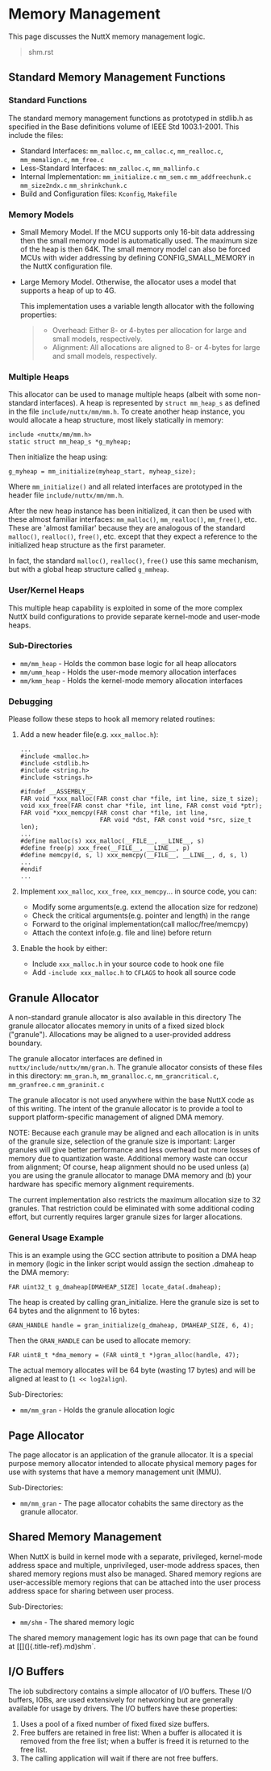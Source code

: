 Memory Management
=================

This page discusses the NuttX memory management logic.

> shm.rst

Standard Memory Management Functions
------------------------------------

### Standard Functions

The standard memory management functions as prototyped in stdlib.h as
specified in the Base definitions volume of IEEE Std 1003.1-2001. This
include the files:

-   Standard Interfaces: `mm_malloc.c`, `mm_calloc.c`, `mm_realloc.c`,
    `mm_memalign.c`, `mm_free.c`
-   Less-Standard Interfaces: `mm_zalloc.c`, `mm_mallinfo.c`
-   Internal Implementation: `mm_initialize.c` `mm_sem.c`
    `mm_addfreechunk.c` `mm_size2ndx.c` `mm_shrinkchunk.c`
-   Build and Configuration files: `Kconfig`, `Makefile`

### Memory Models

-   Small Memory Model. If the MCU supports only 16-bit data addressing
    then the small memory model is automatically used. The maximum size
    of the heap is then 64K. The small memory model can also be forced
    MCUs with wider addressing by defining CONFIG\_SMALL\_MEMORY in the
    NuttX configuration file.

-   Large Memory Model. Otherwise, the allocator uses a model that
    supports a heap of up to 4G.

    This implementation uses a variable length allocator with the
    following properties:

    > -   Overhead: Either 8- or 4-bytes per allocation for large and
    >     small models, respectively.
    > -   Alignment: All allocations are aligned to 8- or 4-bytes for
    >     large and small models, respectively.

### Multiple Heaps

This allocator can be used to manage multiple heaps (albeit with some
non-standard interfaces). A heap is represented by `struct mm_heap_s` as
defined in the file `include/nuttx/mm/mm.h`. To create another heap
instance, you would allocate a heap structure, most likely statically in
memory:

``` {.C}
include <nuttx/mm/mm.h>
static struct mm_heap_s *g_myheap;
```

Then initialize the heap using:

``` {.C}
g_myheap = mm_initialize(myheap_start, myheap_size);
```

Where `mm_initialize()` and all related interfaces are prototyped in the
header file `include/nuttx/mm/mm.h`.

After the new heap instance has been initialized, it can then be used
with these almost familiar interfaces: `mm_malloc()`, `mm_realloc()`,
`mm_free()`, etc. These are \'almost familiar\' because they are
analogous of the standard `malloc()`, `realloc()`, `free()`, etc. except
that they expect a reference to the initialized heap structure as the
first parameter.

In fact, the standard `malloc()`, `realloc()`, `free()` use this same
mechanism, but with a global heap structure called `g_mmheap`.

### User/Kernel Heaps

This multiple heap capability is exploited in some of the more complex
NuttX build configurations to provide separate kernel-mode and user-mode
heaps.

### Sub-Directories

-   `mm/mm_heap` - Holds the common base logic for all heap allocators
-   `mm/umm_heap` - Holds the user-mode memory allocation interfaces
-   `mm/kmm_heap` - Holds the kernel-mode memory allocation interfaces

### Debugging

Please follow these steps to hook all memory related routines:

1.  Add a new header file(e.g. `xxx_malloc.h`):

    ``` {.C}
    ...
    #include <malloc.h>
    #include <stdlib.h>
    #include <string.h>
    #include <strings.h>

    #ifndef __ASSEMBLY__
    FAR void *xxx_malloc(FAR const char *file, int line, size_t size);
    void xxx_free(FAR const char *file, int line, FAR const void *ptr);
    FAR void *xxx_memcpy(FAR const char *file, int line,
                          FAR void *dst, FAR const void *src, size_t len);
    ...
    #define malloc(s) xxx_malloc(__FILE__, __LINE__, s)
    #define free(p) xxx_free(__FILE__, __LINE__, p)
    #define memcpy(d, s, l) xxx_memcpy(__FILE__, __LINE__, d, s, l)
    ...
    #endif
    ...
    ```

2.  Implement `xxx_malloc`, `xxx_free`, `xxx_memcpy`\... in source code,
    you can:

    -   Modify some arguments(e.g. extend the allocation size for
        redzone)
    -   Check the critical arguments(e.g. pointer and length) in the
        range
    -   Forward to the original implementation(call malloc/free/memcpy)
    -   Attach the context info(e.g. file and line) before return

3.  Enable the hook by either:

    -   Include `xxx_malloc.h` in your source code to hook one file
    -   Add `-include xxx_malloc.h` to `CFLAGS` to hook all source code

Granule Allocator
-----------------

A non-standard granule allocator is also available in this directory The
granule allocator allocates memory in units of a fixed sized block
(\"granule\"). Allocations may be aligned to a user-provided address
boundary.

The granule allocator interfaces are defined in
`nuttx/include/nuttx/mm/gran.h`. The granule allocator consists of these
files in this directory: `mm_gran.h`, `mm_granalloc.c`,
`mm_grancritical.c`, `mm_granfree.c` `mm_graninit.c`

The granule allocator is not used anywhere within the base NuttX code as
of this writing. The intent of the granule allocator is to provide a
tool to support platform-specific management of aligned DMA memory.

NOTE: Because each granule may be aligned and each allocation is in
units of the granule size, selection of the granule size is important:
Larger granules will give better performance and less overhead but more
losses of memory due to quantization waste. Additional memory waste can
occur from alignment; Of course, heap alignment should no be used unless
(a) you are using the granule allocator to manage DMA memory and (b)
your hardware has specific memory alignment requirements.

The current implementation also restricts the maximum allocation size to
32 granules. That restriction could be eliminated with some additional
coding effort, but currently requires larger granule sizes for larger
allocations.

### General Usage Example

This is an example using the GCC section attribute to position a DMA
heap in memory (logic in the linker script would assign the section
.dmaheap to the DMA memory:

``` {.C}
FAR uint32_t g_dmaheap[DMAHEAP_SIZE] locate_data(.dmaheap);
```

The heap is created by calling gran\_initialize. Here the granule size
is set to 64 bytes and the alignment to 16 bytes:

``` {.C}
GRAN_HANDLE handle = gran_initialize(g_dmaheap, DMAHEAP_SIZE, 6, 4);
```

Then the `GRAN_HANDLE` can be used to allocate memory:

``` {.C}
FAR uint8_t *dma_memory = (FAR uint8_t *)gran_alloc(handle, 47);
```

The actual memory allocates will be 64 byte (wasting 17 bytes) and will
be aligned at least to (`1 << log2align`).

Sub-Directories:

-   `mm/mm_gran` - Holds the granule allocation logic

Page Allocator
--------------

The page allocator is an application of the granule allocator. It is a
special purpose memory allocator intended to allocate physical memory
pages for use with systems that have a memory management unit (MMU).

Sub-Directories:

-   `mm/mm_gran` - The page allocator cohabits the same directory as the
    granule allocator.

Shared Memory Management
------------------------

When NuttX is build in kernel mode with a separate, privileged,
kernel-mode address space and multiple, unprivileged, user-mode address
spaces, then shared memory regions must also be managed. Shared memory
regions are user-accessible memory regions that can be attached into the
user process address space for sharing between user process.

Sub-Directories:

-   `mm/shm` - The shared memory logic

The shared memory management logic has its own page that can be found at
\[[\](]{.title-ref}.md)shm\`.

I/O Buffers
-----------

The iob subdirectory contains a simple allocator of I/O buffers. These
I/O buffers, IOBs, are used extensively for networking but are generally
available for usage by drivers. The I/O buffers have these properties:

1.  Uses a pool of a fixed number of fixed fixed size buffers.
2.  Free buffers are retained in free list: When a buffer is allocated
    it is removed from the free list; when a buffer is freed it is
    returned to the free list.
3.  The calling application will wait if there are not free buffers.
